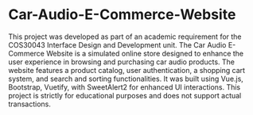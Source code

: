# Car-Audio-E-Commerce-Website
This project was developed as part of an academic requirement for the COS30043 Interface Design and Development unit. The Car Audio E-Commerce Website is a simulated online store designed to enhance the user experience in browsing and purchasing car audio products. The website features a product catalog, user authentication, a shopping cart system, and search and sorting functionalities. It was built using Vue.js, Bootstrap, Vuetify, with SweetAlert2 for enhanced UI interactions. This project is strictly for educational purposes and does not support actual transactions.
